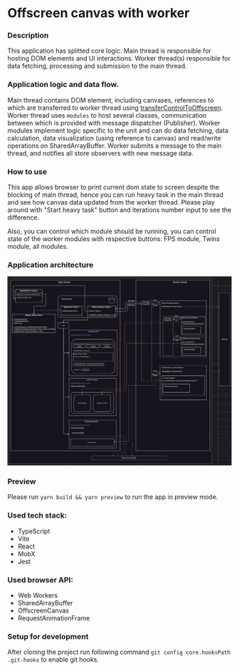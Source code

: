 # Offscreen canvas with worker

### Description
This application has splitted core logic. Main thread is responsible for hosting DOM elements and UI interactions. Worker thread(s) responsible for data fetching, processing and submission to the main thread.

### Application logic and data flow.
Main thread contains DOM element, including canvases, references to which are transferred to worker thread using [transferControlToOffscreen](https://developer.mozilla.org/en-US/docs/Web/API/HTMLCanvasElement/transferControlToOffscreen).
Worker thread uses `modules` to host several classes, communication between which is provided with message dispatcher (Publisher).
Worker modules implement logic specific to the unit and can do data fetching, data calculation, data visualization (using reference to canvas) and read/write operations on SharedArrayBuffer.
Worker submits a message to the main thread, and notifies all store observers with new message data.

### How to use
This app allows browser to print current dom state to screen despite the blocking of main thread, hence you can run heavy task in the main thread and see how canvas data updated from the worker thread.
Please play around with "Start heavy task" button and iterations number input to see the difference.

Also, you can control which module should be running, you can control state of the worker modules with respective buttons: FPS module, Twins module, all modules. 

### Application architecture
![img.png](docs/image/application-architecture.png)

### Preview
Please run `yarn build && yarn preview` to run the app in preview mode.

### Used tech stack:
- TypeScript
- Vite
- React
- MobX
- Jest

### Used browser API:
- Web Workers
- SharedArrayBuffer
- OffscreenCanvas
- RequestAnimationFrame

### Setup for development

After cloning the project run following command `git config core.hooksPath .git-hooks` to enable git hooks.
